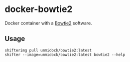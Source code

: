 # docker-bowtie2

Docker container with a [Bowtie2](http://bowtie-bio.sourceforge.net/bowtie2/index.shtml) software.


Usage
-----

    shifterimg pull ummidock/bowtie2:latest
    shifter --image=ummidock/bowtie2:latest bowtie2 --help